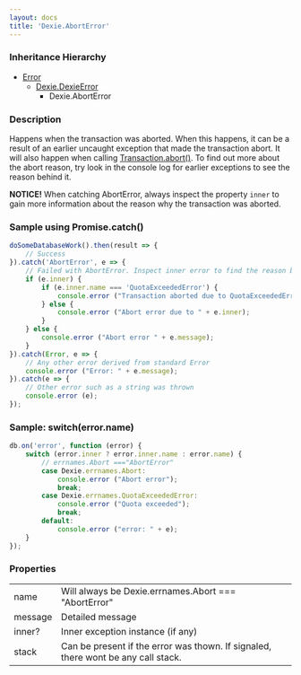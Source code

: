 ```yaml
---
layout: docs
title: 'Dexie.AbortError'
---
```


### Inheritance Hierarchy

* [Error](https://developer.mozilla.org/en-US/docs/Web/JavaScript/Reference/Global_Objects/Error)
  * [Dexie.DexieError](/docs/DexieErrors/DexieError)
    * Dexie.AbortError

### Description 

Happens when the transaction was aborted. When this happens, it can be a result of an earlier uncaught exception that made the transaction abort. 
It will also happen when calling [Transaction.abort()](/docs/Transaction/Transaction.abort()). To find out more about the abort reason, try look in the
console log for earlier exceptions to see the reason behind it.

**NOTICE!** When catching AbortError, always inspect the property `inner` to gain more information about the reason why the transaction was aborted.

### Sample using Promise.catch()

```javascript
doSomeDatabaseWork().then(result => {
    // Success
}).catch('AbortError', e => {
    // Failed with AbortError. Inspect inner error to find the reason behind why the transaction was aborted.
    if (e.inner) {
        if (e.inner.name === 'QuotaExceededError') {
            console.error ("Transaction aborted due to QuotaExceededError");
        } else {
            console.error ("Abort error due to " + e.inner);
        }
    } else {
        console.error ("Abort error " + e.message);
    }
}).catch(Error, e => {
    // Any other error derived from standard Error
    console.error ("Error: " + e.message);
}).catch(e => {
    // Other error such as a string was thrown
    console.error (e);
});
```

### Sample: switch(error.name)

```javascript
db.on('error', function (error) {
    switch (error.inner ? error.inner.name : error.name) {
        // errnames.Abort ==="AbortError"
        case Dexie.errnames.Abort:
            console.error ("Abort error");
            break;
        case Dexie.errnames.QuotaExceededError:
            console.error ("Quota exceeded");
            break;
        default:
            console.error ("error: " + e);
    }
});
```

### Properties

<table>
<tr><td>name</td><td>Will always be Dexie.errnames.Abort === "AbortError"</td></tr>
<tr><td>message</td><td>Detailed message</td></tr>
<tr><td>inner?</td><td>Inner exception instance (if any)</td></tr>
<tr><td>stack</td><td>Can be present if the error was thown. If signaled, there wont be any call stack.</td></tr>
</table>
